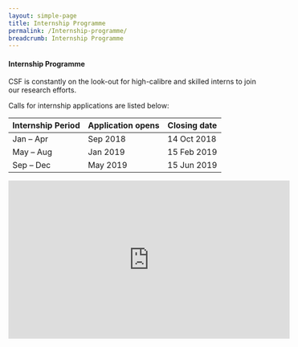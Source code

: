 ```yaml
---
layout: simple-page
title: Internship Programme
permalink: /Internship-programme/
breadcrumb: Internship Programme
---
```


#### **Internship Programme**

CSF is constantly on the look-out for high-calibre and skilled interns to join our research efforts. 

Calls for internship applications are listed below:

| Internship Period  | Application opens | Closing date |
| ------------- | ------------- | ------------- |
| Jan – Apr  | Sep 2018  | 14 Oct 2018  |
| May – Aug  | Jan 2019  | 15 Feb 2019  |
| Sep – Dec  | May 2019  | 15 Jun 2019  |


<iframe width="560" height="315" src="https://vimeo.com/185296342" frameborder="0" allow="autoplay; encrypted-media" allowfullscreen></iframe>

